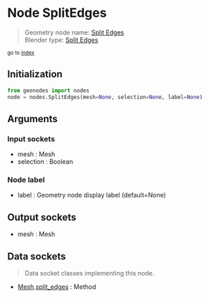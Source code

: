 
# Node SplitEdges

> Geometry node name: [Split Edges](https://docs.blender.org/manual/en/latest/modeling/geometry_nodes/mesh/split_edges.html)<br>
  Blender type: [Split Edges](https://docs.blender.org/api/current/bpy.types.GeometryNodeSplitEdges.html)
  
<sub>go to [index](/docs/index.md)</sub>

## Initialization

```python
from geonodes import nodes
node = nodes.SplitEdges(mesh=None, selection=None, label=None)
```



## Arguments


### Input sockets

- mesh : Mesh
- selection : Boolean

### Node label

- label : Geometry node display label (default=None)

## Output sockets

- mesh : Mesh

## Data sockets

> Data socket classes implementing this node.
  
  
- [Mesh](/docs/sockets/Mesh.md).[split_edges](/docs/sockets/Mesh.md#split_edges) : Method
  
